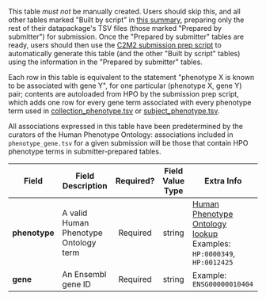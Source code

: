 This table *must not* be manually created. Users should skip this, and all other tables marked "Built by script" in [this summary](./C2M2-Table-Summary), preparing only the rest of their datapackage's TSV files (those marked "Prepared by submitter") for submission. Once the "Prepared by submitter" tables are ready, users should then use the [C2M2 submission prep script](https://osf.io/bq6k9/) to automatically generate this table (and the other "Built by script" tables) using the information in the "Prepared by submitter" tables.

Each row in this table is equivalent to the statement "phenotype X is known to be associated with gene Y", for one particular (phenotype X, gene Y) pair; contents are autoloaded from HPO by the submission prep script, which adds one row for every gene term associated with every phenotype term used in [collection_phenotype.tsv](./TableInfo:-collection_phenotype.tsv) or [subject_phenotype.tsv](./TableInfo:-subject_phenotype.tsv).

All associations expressed in this table have been predetermined by the curators of the Human Phenotype Ontology: associations included in `phenotype_gene.tsv` for a given submission will be those that contain HPO phenotype terms in submitter-prepared tables.

Field | Field Description | Required? | Field Value Type | Extra Info 
------|-------------------|:-----------:|:-------------:|------------
**phenotype** | A valid Human Phenotype Ontology term | Required | string | [Human Phenotype Ontology lookup](https://hpo.jax.org/app/) <br /> Examples: `HP:0000349`, `HP:0012425`
**gene** | An Ensembl gene ID | Required |  string |  Example: `ENSG00000010404`